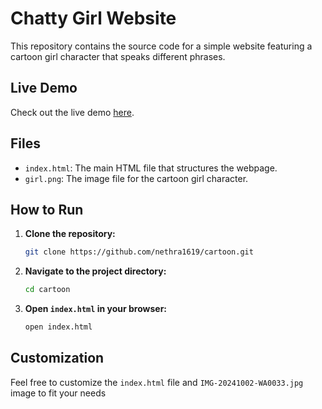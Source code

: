# Chatty Girl Website

This repository contains the source code for a simple website featuring a cartoon girl character that speaks different phrases.

## Live Demo

Check out the live demo [here](https://nethra1619.github.io/cartoon/).

## Files

- `index.html`: The main HTML file that structures the webpage.
- `girl.png`: The image file for the cartoon girl character.

## How to Run

1. **Clone the repository:**
    ```bash
    git clone https://github.com/nethra1619/cartoon.git
    ```
2. **Navigate to the project directory:**
    ```bash
    cd cartoon
    ```
3. **Open `index.html` in your browser:**
    ```bash
    open index.html
    ```

## Customization

Feel free to customize the `index.html` file and `IMG-20241002-WA0033.jpg` image to fit your needs
